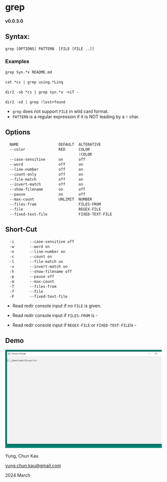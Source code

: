 # grep
**v0.0.3.0**

## Syntax:
```
grep [OPTIONS] PATTERN  [FILE [FILE ..]]
```

### Examples
```
grep Syn.*x README.md

cat *cs | grep using.*Linq

dir2 -sb *cs | grep syn.*x -niT -

dir2 -sd | grep !lost+found

```

* ```grep``` does not support ```FILE``` in wild card format.
* ```PATTERN``` is a regular expression if it is NOT leading by a ```!``` char.

## Options
```
  NAME                  DEFAULT  ALTERATIVE
  --color               RED      COLOR
                                 !COLOR
  --case-sensitive      on       off
  --word                off      on
  --line-number         off      on
  --count-only          off      on
  --file-match          off      on
  --invert-match        off      on
  --show-filename       on       off
  --pause               on       off
  --max-count           UNLIMIT  NUMBER
  --files-from                   FILES-FROM
  --file                         REGEX-FILE
  --fixed-text-file              FIXED-TEXT-FILE
```
## Short-Cut
```
  -i       --case-sensitive off
  -w       --word on
  -n       --line-number on
  -c       --count on
  -l       --file-match on
  -v       --invert-match on
  -h       --show-filename off
  -p       --pause off
  -m       --max-count
  -T       --files-from
  -f       --file
  -F       --fixed-text-file
```

* Read redir console input if no ```FILE``` is given.

* Read redir console input if ```FILES-FROM``` is -

* Read redir console input if ```REGEX-FILE``` or  ```FIXED-TEXT-FILE```is -

## Demo

![Color Feature](https://raw.githubusercontent.com/ck-yung/grep/master/images/help.gif)

Yung, Chun Kau

<yung.chun.kau@gmail.com>

2024 March
